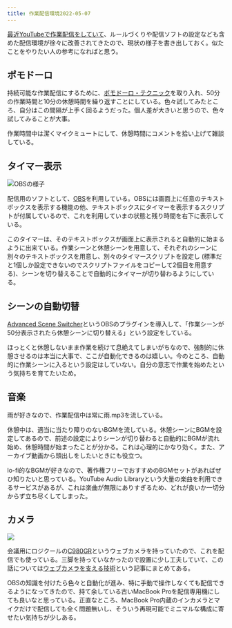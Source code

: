 ```yaml
---
title: 作業配信環境2022-05-07
---
```

[最近YouTubeで作業配信をしていて](https://www.youtube.com/channel/UC5s-KpSDGzxWPWNv94PnJHw)、ルールづくりや配信ソフトの設定なども含めた配信環境が徐々に改善されてきたので、現状の様子を書き出しておく。似たことをやりたい人の参考になればと思う。

ポモドーロ
-----

持続可能な作業配信にするために、[ポモドーロ・テクニック](https://ja.wikipedia.org/wiki/%E3%83%9D%E3%83%A2%E3%83%89%E3%83%BC%E3%83%AD%E3%83%BB%E3%83%86%E3%82%AF%E3%83%8B%E3%83%83%E3%82%AF)を取り入れ、50分の作業時間と10分の休憩時間を繰り返すことにしている。色々試してみたところ、自分はこの間隔が上手く回るようだった。個人差が大きいと思うので、色々試してみることが大事。

作業時間中は潔くマイクミュートにして、休憩時間にコメントを拾い上げて雑談している。

タイマー表示
------

![](https://lh3.googleusercontent.com/docs/ADP-6oED-j0tJubEVe22Dr4nnq-0I4jYgDBQhhacZgdtvprJG2XpVVDx21B0Pze8J9F3P4ZQHVzCF1cDbOTxZ3ZIPBAK-CBlYal_v3oX8e3CFj7Qmeze9-8pb9oiP6-uKEzBJvzoYSv4lWkf0zXeznlQ_sCAj6lejLyYhdNl7qLU1gS9dBuDNyaxNUH69WSetIpgGynJfkADrkFBkMRcYoqD6AQy1xIoI-J8DlYnpwJOUb1j6nPRhMCkMxxnhIdzrjS7smdAc13tEGrEBb81-2vW6l1VWBHVDque3MNOxfU15G9rOFqfXB5hJaY9Sqqp4Qm4P8GmP6HUqHCId-sg5GtNPaXyJhvRUBFiP1gITJp91ZPpLds3unSbuvA3feJdiY5SPiAIxZU6jFzZqmBzZzGI-CecIzS0UXAmbr615NA_Smmr6lK0Q4oc2etlHdrFviO941Fg4PEgVLmrrqCSYnvo2RbInyCGdNpUtZ95V3UrnjkeBYaDkRTBI02xGAEU_y9YdKYYKAvKb3hFDsWM9ZqXQ-IpoXZsf_fMkq_jzmyTZ1hQTNvBWMwKphbYWSueMWgz0w_DKaszUl8j-czeMROWOaLXaV-lDIn5wG6e4NM3RUp0XCSd7oJ2H1Pb9Eya32A4cGOhhF_vGiRHlNuIxD5t07xhEa5IjAbxaywHeFbbOwIYjihQTOzapq7uA3NjXQwvfrcLPXepuhinPY-vP5R6WEZkAl2UflDBpPJXu0gNCBVVufDqdQsce2oIpw3OGarDCafsvdS9H44ZwS2APX6LmGJ6DJCEvSqQAjNmrBpMYbS5tXVufMgIgcd1ZsJG-Q1ntJoTXFNOz3KGEKbZMLrzuQLZCjcr6bS_QduuAyB2esnc0XVoiABTGB6dySjiqZTKB7kcl3WTs7SiWFsf0WQ4Lw6B2WYE8LWFLvhDz47W88APumm5G0v1zSx5u1sTXNNh4hsXh6s3vBlVgUV2ealKL5O8D8tspkfu64-5uj0vrrVLeIBtbtxJCEA9o_An7XCt2iUu9W4-HRKSghsXS-aMyeElaq-TRKM3E8mnX9HhSieu3e8C97SzmPfLLN8nW_5gc12-11tv7U-7tffGb1dMDAH1OrcjxPlPUDhKqV8sy51VC3bLWXxQmGwPE4YHOGB7cB-a9TbeUmUJAvdhgkG52T313vmbyMTOyXMl2_uRR-6aDe5czx8ooyUu_weOjr4-P2UAwmGAvVoTOG9t_JQQXgPuGMKnk5MhL8ZcnEwOAminpqHB "OBSの様子")

配信用のソフトとして、[OBS](https://obsproject.com/)を利用している。OBSには画面上に任意のテキストボックスを表示する機能の他、テキストボックスにタイマーを表示するスクリプトが付属しているので、これを利用していまの状態と残り時間を右下に表示している。

このタイマーは、そのテキストボックスが画面上に表示されると自動的に始まるように出来ている。作業シーンと休憩シーンを用意して、それぞれのシーンに別々のテキストボックスを用意し、別々のタイマースクリプトを設定し (標準だと1個しか設定できないのでスクリプトファイルをコピーして2個目を用意する)、シーンを切り替えることで自動的にタイマーが切り替わるようにしている。

シーンの自動切替
--------

[Advanced Scene Switcher](https://obsproject.com/forum/resources/advanced-scene-switcher.395/)というOBSのプラグインを導入して、「作業シーンが50分表示されたら休憩シーンに切り替える」という設定をしている。

ほっとくと休憩しないまま作業を続けて息絶えてしまいがちなので、強制的に休憩させるのは本当に大事で、ここが自動化できるのは嬉しい。今のところ、自動的に作業シーンに入るという設定はしていない。自分の意志で作業を始めたという気持ちを育てたいため。

音楽
--

雨が好きなので、作業配信中は常に雨.mp3を流している。

休憩中は、適当に当たり障りのないBGMを流している。休憩シーンにBGMを設定してあるので、前述の設定によりシーンが切り替わると自動的にBGMが流れ始め、休憩時間が始まったことが分かる。これは心理的にかなり効く。また、アーカイブ動画から頭出しをしたいときにも役立つ。

lo-fi的なBGMが好きなので、著作権フリーでおすすめのBGMセットがあればぜひ知りたいと思っている。YouTube Audio Libraryという大量の楽曲を利用できるサービスがあるが、これは楽曲が無限にありすぎるため、どれが良いか一切分からず立ち尽くしてしまった。

カメラ
---

![](https://lh3.googleusercontent.com/docs/ADP-6oFu28QLDe9Pl6ZOLk1D2Eu-h4tLuQp3wMEUGfvnVDGce54nD_ZvjsgnYswGoUoDwWMwzWu6DB_1y8J60k6BC8jyCdjkaQBx3CwM1kUTdLnqdQaUm49VksOxL6h-6ktL86hgRqcuModN_l-PKy4LBOxJkTyc-RtiubUF84Oj3Mmg9721ahgQTv4j7Rx2EnGXZSSnGdc49lrwcX0S8zj0i2mg7x0j4cY-u5rd3h54vg_2Rz1gzykYGwR1j1wDMTiam-4mXYgpsCQuXs501_zmJo0SOAmvf2vq3EFaPnHkwUm6Alr-Pfhi2CXRtq1WwXBpnOxoqggNqZL-6oIkwQJ-d5KMzX65dn0E5woMZN5diThUeDod539pdtqt4qgt1clo3Fe9TmgaCYK_YKEQeGdbVFGR8mNdmLaL39jS7ZOP5b3CfvGZlXzWHG3Wmj4X_1Xb7piF4qX-luKnS-lQcRDtEBfgffSaUMRf0K-CQ2lHe4emcQ-M3p3kcfEglKavlwVfWhsiwnwz7ETcQLOqlyaYxfyIOxDPs9O90wPzE510HDzPXbF9wdeVEesXdFogHzugBa3coJ67_z4TZNkzUtSBJNXYr-T723YxmZh1hYa_guNMPC4ira66FIftFVs7QOzlhslKSMWZINA_wUnRkDxXqMiIirsgfcj6t4L6vhI7OJTB7ISIxKSG7mI1RXffYkde70M5gMFY8133bmHl-CW4hdgRzEIOC9sxuNw3VBq590UpfULll25L0AB_iMxGiQhBZq8PzaxMX-bRcuiq1665Ajvn23hRYXyVYFgQT14q6AKITGoJ8zslluf5bjluZljaD8H4BeFYTXtIKUOV2qJGyg0MFZOdm3G60sDpPaTAxqxFsP6tFCOtjN_OF5lbN9tAmdOzlILOgR-rUN6_yQJAXL-L7l6Wo0ORcqLTioF66NHTVdUTecFBiGYoGcF7G4nWx3qr65tWAIB-i6eYOSPez36hTM0Q9Un3zPG_brsAtFhDynFlEYfT-dIpUGPwL4MrbbIGOGyvVGzyClCdgqpwU9utB56hWMCXl3HnaOjmdS9OV8JgtB4c8ycIUQiRCRBe2vVqJhJprgRQaZtyLW-mU0rsZz05Kdzct_W40KO9RMTx4GdfHkjNSEj-52gCgZhSy5zwEeWuEDsf5UrPnkDNI0HzUz6z_lFtLMPj54jsBk20H9idz2UYLno7Rdb6wfOQ3q7LvvNayNlGNX51sX_iKnAryhqW-oFyJgce_YRjoKgIJVhq)

会議用にロジクールの[C980GR](https://www.amazon.co.jp/dp/B086R71LGW)というウェブカメラを持っていたので、これを配信でも使っている。三脚を持っていなかったので設置に少し工夫していて、この話については[ウェブカメラを支える技術](https://r7kamura.com/articles/2022-05-04-super-crab-clamp)という記事にまとめてある。

OBSの知識を付けたら色々と自動化が進み、特に手動で操作しなくても配信できるようになってきたので、持て余している古いMacBook Proを配信専用機にしても良いなと思っている。正直なところ、MacBook Pro内蔵のインカメラとマイクだけで配信しても全く問題無いし、そういう再現可能でミニマルな構成に寄せたい気持ちが少しある。
